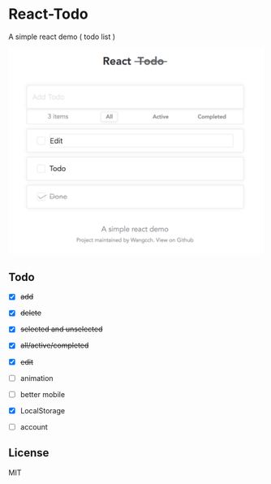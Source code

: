 # React-Todo

A simple react demo ( todo list )

<p align="center">
  <img src="react_todo.png" width="600">
</p>

## Todo

- [x] ~~add~~
- [x] ~~delete~~
- [x] ~~selected and unselected~~
- [x] ~~all/active/completed~~
- [x] ~~edit~~
- [ ] animation
- [ ] better mobile
- [x] LocalStorage
- [ ] account


## License

MIT